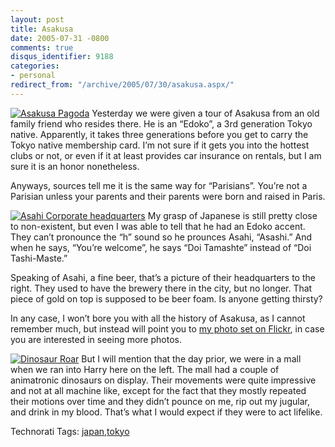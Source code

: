 ```yaml
---
layout: post
title: Asakusa
date: 2005-07-31 -0800
comments: true
disqus_identifier: 9188
categories:
- personal
redirect_from: "/archive/2005/07/30/asakusa.aspx/"
---
```


[![Asakusa
Pagoda](http://photos21.flickr.com/29892020_a6b42ab963_m.jpg)](http://www.flickr.com/photos/haacked/29892020/ "Photo Sharing")
Yesterday we were given a tour of Asakusa from an old family friend who
resides there. He is an “Edoko”, a 3rd generation Tokyo native.
Apparently, it takes three generations before you get to carry the Tokyo
native membership card. I’m not sure if it gets you into the hottest
clubs or not, or even if it at least provides car insurance on rentals,
but I am sure it is an honor nonetheless.

Anyways, sources tell me it is the same way for “Parisians”. You’re not
a Parisian unless your parents and their parents were born and raised in
Paris.

[![Asahi Corporate
headquarters](http://photos23.flickr.com/29891998_e1f61a36b2_m.jpg)](http://www.flickr.com/photos/haacked/29891998/ "Photo Sharing")
My grasp of Japanese is still pretty close to non-existent, but even I
was able to tell that he had an Edoko accent. They can’t pronounce the
“h” sound so he prounces Asahi, “Asashi.” And when he says, “You’re
welcome”, he says “Doi Tamashte” instead of “Doi Tashi-Maste.”

Speaking of Asahi, a fine beer, that’s a picture of their headquarters
to the right. They used to have the brewery there in the city, but no
longer. That piece of gold on top is supposed to be beer foam. Is anyone
getting thirsty?

In any case, I won’t bore you with all the history of Asakusa, as I
cannot remember much, but instead will point you to [my photo set on
Flickr](http://www.flickr.com/photos/haacked/sets/674791/), in case you
are interested in seeing more photos.

[![Dinosaur
Roar](http://photos23.flickr.com/29891983_a51433eedf_m.jpg)](http://www.flickr.com/photos/haacked/29891983/ "Photo Sharing")
But I will mention that the day prior, we were in a mall when we ran
into Harry here on the left. The mall had a couple of animatronic
dinosaurs on display. Their movements were quite impressive and not at
all machine like, except for the fact that they mostly repeated their
motions over time and they didn’t pounce on me, rip out my jugular, and
drink in my blood. That’s what I would expect if they were to act
lifelike.

Technorati Tags:
[japan](http://technorati.com/tags/japan),[tokyo](http://technorati.com/tags/tokyo)

